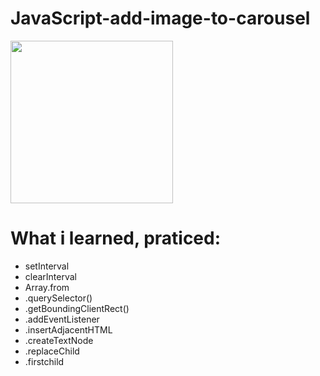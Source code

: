 # JavaScript-add-image-to-carousel

<img width="260" src="https://user-images.githubusercontent.com/56839789/82758576-991c5b00-9de7-11ea-9f42-3d60aec38891.gif">


# What i learned, praticed:

- setInterval
- clearInterval
- Array.from
- .querySelector()
- .getBoundingClientRect()
- .addEventListener
- .insertAdjacentHTML
- .createTextNode
- .replaceChild
- .firstchild
